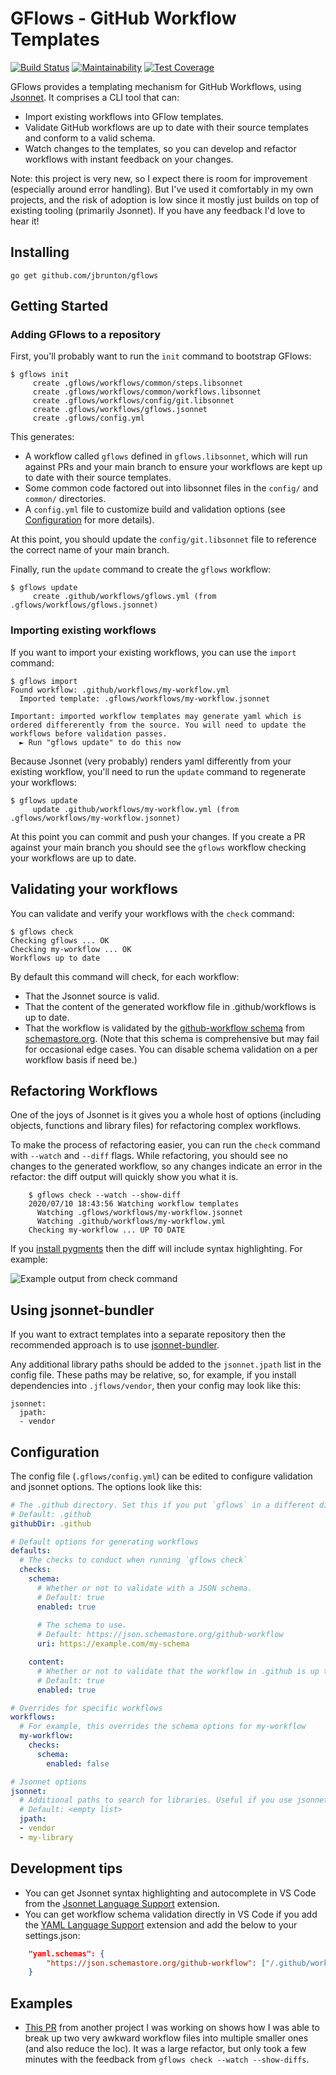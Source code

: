 # GFlows - GitHub Workflow Templates

[![Build Status](https://github.com/jbrunton/gflows/workflows/build/badge.svg?branch=develop)](https://github.com/jbrunton/gflows/actions?query=branch%3Adevelop+workflow%3Abuild)
[![Maintainability](https://api.codeclimate.com/v1/badges/02363f0b2588376bbf98/maintainability)](https://codeclimate.com/github/jbrunton/gflows/maintainability)
[![Test Coverage](https://api.codeclimate.com/v1/badges/02363f0b2588376bbf98/test_coverage)](https://codeclimate.com/github/jbrunton/gflows/test_coverage)

GFlows provides a templating mechanism for GitHub Workflows, using [Jsonnet](https://jsonnet.org/). It comprises a CLI tool that can:

* Import existing workflows into GFlow templates.
* Validate GitHub workflows are up to date with their source templates and conform to a valid schema.
* Watch changes to the templates, so you can develop and refactor workflows with instant feedback on your changes.

Note: this project is very new, so I expect there is room for improvement (especially around error handling). But I've used it comfortably in my own projects, and the risk of adoption is low since it mostly just builds on top of existing tooling (primarily Jsonnet). If you have any feedback I'd love to hear it!

## Installing

    go get github.com/jbrunton/gflows

## Getting Started

### Adding GFlows to a repository

First, you'll probably want to run the `init` command to bootstrap GFlows:

    $ gflows init
         create .gflows/workflows/common/steps.libsonnet
         create .gflows/workflows/common/workflows.libsonnet
         create .gflows/workflows/config/git.libsonnet
         create .gflows/workflows/gflows.jsonnet
         create .gflows/config.yml

This generates:

* A workflow called `gflows` defined in `gflows.libsonnet`, which will run against PRs and your main branch to ensure your workflows are kept up to date with their source templates.
* Some common code factored out into libsonnet files in the `config/` and `common/` directories.
* A `config.yml` file to customize build and validation options (see [Configuration](#configuration) for more details).

At this point, you should update the `config/git.libsonnet` file to reference the correct name of your main branch.

Finally, run the `update` command to create the `gflows` workflow:

    $ gflows update
         create .github/workflows/gflows.yml (from .gflows/workflows/gflows.jsonnet)

### Importing existing workflows

If you want to import your existing workflows, you can use the `import` command:

    $ gflows import
    Found workflow: .github/workflows/my-workflow.yml
      Imported template: .gflows/workflows/my-workflow.jsonnet
    
    Important: imported workflow templates may generate yaml which is ordered differerently from the source. You will need to update the workflows before validation passes.
      ► Run "gflows update" to do this now

Because Jsonnet (very probably) renders yaml differently from your existing workflow, you'll need to run the `update` command to regenerate your workflows:

    $ gflows update
         update .github/workflows/my-workflow.yml (from .gflows/workflows/my-workflow.jsonnet)

At this point you can commit and push your changes. If you create a PR against your main branch you should see the `gflows` workflow checking your workflows are up to date.

## Validating your workflows

You can validate and verify your workflows with the `check` command:

    $ gflows check
    Checking gflows ... OK
    Checking my-workflow ... OK
    Workflows up to date

By default this command will check, for each workflow:

* That the Jsonnet source is valid.
* That the content of the generated workflow file in .github/workflows is up to date.
* That the workflow is validated by the [github-workflow schema](https://json.schemastore.org/github-workflow) from [schemastore.org](https://www.schemastore.org/json/). (Note that this schema is comprehensive but may fail for occasional edge cases. You can disable schema validation on a per workflow basis if need be.)

## Refactoring Workflows

One of the joys of Jsonnet is it gives you a whole host of options (including objects, functions and library files) for refactoring complex workflows.

To make the process of refactoring easier, you can run the `check` command with `--watch` and `--diff` flags. While refactoring, you should see no changes to the generated workflow, so any changes indicate an error in the refactor: the diff output will quickly show you what it is.

```
    $ gflows check --watch --show-diff
    2020/07/10 18:43:56 Watching workflow templates
      Watching .gflows/workflows/my-workflow.jsonnet
      Watching .github/workflows/my-workflow.yml
    Checking my-workflow ... UP TO DATE
```

If you [install pygments](https://pygments.org/docs/cmdline/) then the diff will include syntax highlighting. For example:

![Example output from check command](https://raw.githubusercontent.com/jbrunton/gflows/develop/workflow-checks.png)

## Using jsonnet-bundler

If you want to extract templates into a separate repository then the recommended approach is to use [jsonnet-bundler](https://github.com/jsonnet-bundler/jsonnet-bundler).

Any additional library paths should be added to the `jsonnet.jpath` list in the config file. These paths may be relative, so, for example, if you install dependencies into `.jflows/vendor`, then your config may look like this:

```
jsonnet:
  jpath:
  - vendor
```

## Configuration

The config file (`.gflows/config.yml`) can be edited to configure validation and jsonnet options. The options look like this:

```yaml
# The .github directory. Set this if you put `gflows` in a different directory than the default.
# Default: .github
githubDir: .github

# Default options for generating workflows
defaults:
  # The checks to conduct when running `gflows check`
  checks:
    schema:
      # Whether or not to validate with a JSON schema.
      # Default: true
      enabled: true
      
      # The schema to use.
      # Default: https://json.schemastore.org/github-workflow
      uri: https://example.com/my-schema

    content:
      # Whether or not to validate that the workflow in .github is up to date
      # Default: true
      enabled: true

# Overrides for specific workflows
workflows:
  # For example, this overrides the schema options for my-workflow
  my-workflow:
    checks:
      schema:
        enabled: false

# Jsonnet options
jsonnet:
  # Additional paths to search for libraries. Useful if you use jsonnet-bundler.
  # Default: <empty list>
  jpath:
  - vendor
  - my-library
```

## Development tips

* You can get Jsonnet syntax highlighting and autocomplete in VS Code from the [Jsonnet Language Support](https://marketplace.visualstudio.com/items?itemName=liamdawson.jsonnet-language) extension.
* You can get workflow schema validation directly in VS Code if you add the [YAML Language Support](https://marketplace.visualstudio.com/items?itemName=redhat.vscode-yaml) extension and add the below to your settings.json:

```json
    "yaml.schemas": {
        "https://json.schemastore.org/github-workflow": ["/.github/workflows/*.yml"]
    }
```

## Examples

* [This PR](https://github.com/jbrunton/bechdel-lists/pull/190/files) from another project I was working on shows how I was able to break up two very awkward workflow files into multiple smaller ones (and also reduce the loc). It was a large refactor, but only took a few minutes with the feedback from `gflows check --watch --show-diffs`.

